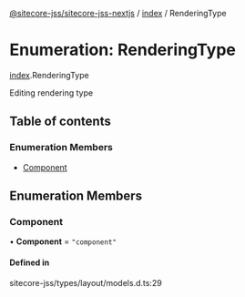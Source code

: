 [@sitecore-jss/sitecore-jss-nextjs](../README.md) / [index](../modules/index.md) / RenderingType

# Enumeration: RenderingType

[index](../modules/index.md).RenderingType

Editing rendering type

## Table of contents

### Enumeration Members

- [Component](index.RenderingType.md#component)

## Enumeration Members

### Component

• **Component** = ``"component"``

#### Defined in

sitecore-jss/types/layout/models.d.ts:29
